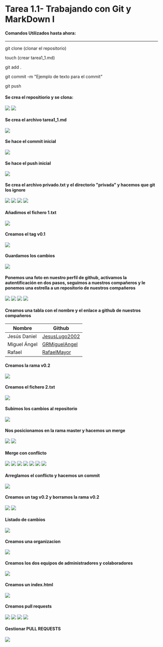 # Tarea 1.1- Trabajando con Git y MarkDown I

#### Comandos Utilizados hasta ahora:
---

git clone (clonar el repositorio)

touch (crear tarea1_1.md)

git add .

git commit -m "Ejemplo de texto para el commit"

git push

#### Se crea el repositiorio y se clona:
![](./dpl%20fotos/1%201.png)
![](./dpl%20fotos/1%202.png)


#### Se crea el archivo tarea1_1.md
![](./dpl%20fotos/2%201.png)

#### Se hace el commit inicial
![](./dpl%20fotos/3%201.png)

#### Se hace el push inicial
![](./dpl%20fotos/4%201.png)

#### Se crea el archivo privado.txt y el directorio "privada" y hacemos que git los ignore
![](./dpl%20fotos/5%201.png)
![](./dpl%20fotos/5%202.png)
![](./dpl%20fotos/5%203%201.png)
![](./dpl%20fotos/5%203%202.png)

#### Añadimos el fichero 1.txt
![](./dpl%20fotos/6%201.png)

#### Creamos el tag v0.1
![](./dpl%20fotos/7%201.png)

#### Guardamos los cambios
![](./dpl%20fotos/8%201.png)

#### Ponemos una foto en nuestro perfil de github, activamos la autentificación en dos pasos, seguimos a nuestros compañeros y le ponemos una estrella a un repositorio de nuestros compañeros
![](./dpl%20fotos/9%201.png)
![](./dpl%20fotos/9%202.png)
![](./dpl%20fotos/9%203.png)
![](./dpl%20fotos/9%204.png)


#### Creamos una tabla con el nombre y el enlace a github de nuestros compañeros

|Nombre|Github|
|-----|-------|
|Jesús Daniel|[JesusLugo2002](https://github.com/JesusLugo2002?tab=repositories)|
|Miguel Ángel|[GRMiguelAngel](https://github.com/GRMiguelAngel)|
|Rafael|[RafaelMayor](https://github.com/RafaelMayor)|


#### Creamos la rama v0.2
![](./dpl%20fotos%201_2%20final/1.png)

#### Creamos el fichero 2.txt
![](./dpl%20fotos%201_2%20final/2.png)

#### Subimos los cambios al repositorio
![](./dpl%20fotos%201_2%20final/3.png)

#### Nos posicionamos en la rama master y hacemos un merge

![](./dpl%20fotos%201_2%20final/4.png)
![](./dpl%20fotos%201_2%20final/5.png)

#### Merge con conflicto 

![](./dpl%20fotos%201_2%20final/6.png)
![](./dpl%20fotos%201_2%20final/7.png)
![](./dpl%20fotos%201_2%20final/8.png)
![](./dpl%20fotos%201_2%20final/9.png)
![](./dpl%20fotos%201_2%20final/10.png)
![](./dpl%20fotos%201_2%20final/11.png)
![](./dpl%20fotos%201_2%20final/12.png)

#### Arreglamos el conflicto y hacemos un commit

![](./dpl%20fotos%201_2%20final/14.png)

#### Creamos un tag v0.2 y borramos la rama v0.2

![](./dpl%20fotos%201_2%20final/15.png)
![](./dpl%20fotos%201_2%20final/16.png)

#### Listado de cambios

![](./dpl%20fotos%201_2%20final/17.png)

#### Creamos una organizacion 

![](./dpl%20fotos%201_2%20final/18.png)

#### Creamos los dos equipos de administradores y colaboradores

![](./dpl%20fotos%201_2%20final/19.png)

#### Creamos un index.html 
![](./dpl%20fotos%201_2%20final/25.png)

#### Creamos pull requests 

![](./dpl%20fotos%201_2%20final/20.png)
![](./dpl%20fotos%201_2%20final/21.png)
![](./dpl%20fotos%201_2%20final/22.png)
![](./dpl%20fotos%201_2%20final/23.png)

#### Gestionar PULL REQUESTS

![](./dpl%20fotos%201_2%20final/24.png)